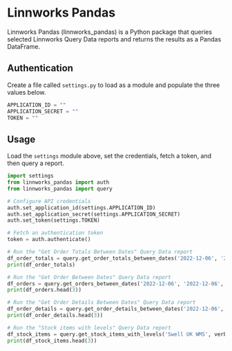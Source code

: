 # Linnworks Pandas

Linnworks Pandas (linnworks_pandas) is a Python package that queries selected Linnworks Query Data reports and returns the results as a Pandas DataFrame.

## Authentication
Create a file called `settings.py` to load as a module and populate the three values below. 

```python
APPLICATION_ID = ""
APPLICATION_SECRET = ""
TOKEN = ""
```

## Usage
Load the `settings` module above, set the credentials, fetch a token, and then query a report.

```python
import settings
from linnworks_pandas import auth
from linnworks_pandas import query

# Configure API credentials
auth.set_application_id(settings.APPLICATION_ID)
auth.set_application_secret(settings.APPLICATION_SECRET)
auth.set_token(settings.TOKEN)

# Fetch an authentication token
token = auth.authenticate()

# Run the "Get Order Totals Between Dates" Query Data report
df_order_totals = query.get_order_totals_between_dates('2022-12-06', '2022-12-06', verbose=False)
print(df_order_totals)

# Run the "Get Order Between Dates" Query Data report
df_orders = query.get_orders_between_dates('2022-12-06', '2022-12-06', verbose=False)
print(df_orders.head(3))

# Run the "Get Order Details Between Dates" Query Data report
df_order_details = query.get_order_details_between_dates('2022-12-06', '2022-12-06', verbose=False)
print(df_order_details.head(3))

# Run the "Stock items with levels" Query Data report
df_stock_items = query.get_stock_items_with_levels('Swell UK WMS', verbose=False)
print(df_stock_items.head(3))

```
